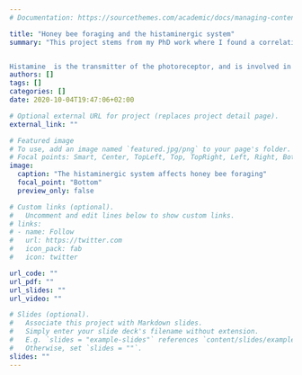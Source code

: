 ```yaml
---
# Documentation: https://sourcethemes.com/academic/docs/managing-content/

title: "Honey bee foraging and the histaminergic system"
summary: "This project stems from my PhD work where I found a correlation between honey bee foraging behavior, across behavioral contexts, and the ratios between histamine and its precursor, histidine. I explore the relevance of this finding by using pharmacological experiments. By treating feeder trained bees with histamine, histidine, or the antagonist ranitidine, I look for changes in foraging activity.


Histamine  is the transmitter of the photoreceptor, and is involved in behaviors including mechanosensation and circadian rhythmicity. However, it has not been given much importance in other behaviors. The finding that it might be involved in foraging behavior opens the possibility that its function in invertebrates and vertebrates are conserved, in regulating appetitive motivation."
authors: []
tags: []
categories: []
date: 2020-10-04T19:47:06+02:00

# Optional external URL for project (replaces project detail page).
external_link: ""

# Featured image
# To use, add an image named `featured.jpg/png` to your page's folder.
# Focal points: Smart, Center, TopLeft, Top, TopRight, Left, Right, BottomLeft, Bottom, BottomRight.
image:
  caption: "The histaminergic system affects honey bee foraging"
  focal_point: "Bottom"
  preview_only: false

# Custom links (optional).
#   Uncomment and edit lines below to show custom links.
# links:
# - name: Follow
#   url: https://twitter.com
#   icon_pack: fab
#   icon: twitter

url_code: ""
url_pdf: ""
url_slides: ""
url_video: ""

# Slides (optional).
#   Associate this project with Markdown slides.
#   Simply enter your slide deck's filename without extension.
#   E.g. `slides = "example-slides"` references `content/slides/example-slides.md`.
#   Otherwise, set `slides = ""`.
slides: ""
---
```

